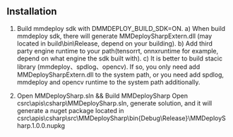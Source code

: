 ## Installation

1. Build mmdeploy sdk with DMMDEPLOY_BUILD_SDK=ON.
a) When build mmdeploy sdk, there will generate MMDeploySharpExtern.dll (may located in build\bin\Release, depend on your building).
b) Add third party engine runtime to your path(tensorrt, onnxruntime for example, depend on what engine the sdk built with).
c) It is better to build stacic library (mmdeploy、spdlog、opencv). If so, you only need add MMDeploySharpExtern.dll to the system path, or you need add spdlog, mmdeploy and opencv runtime to the system path additionally.

2. Open MMDeploySharp.sln && Build MMDeploySharp
Open csrc\apis\csharp\MMDeploySharp.sln, generate solution, and it will generate a nuget package located in csrc\apis\csharp\src\MMDeploySharp\bin\{Debug\Release}\MMDeploySharp.1.0.0.nupkg
